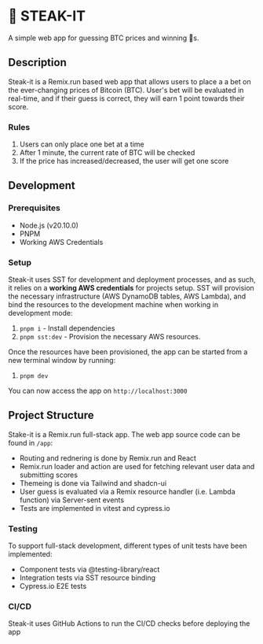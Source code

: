 # 🥩 STEAK-IT

A simple web app for guessing BTC prices and winning 🥩s.

## Description

Steak-it is a Remix.run based web app that allows users to place a a bet on the ever-changing prices of Bitcoin (BTC). User's bet will be evaluated in real-time, and if their guess is correct, they will earn 1 point towards their score.

### Rules

1. Users can only place one bet at a time
2. After 1 minute, the current rate of BTC will be checked
3. If the price has increased/decreased, the user will get one score

## Development

### Prerequisites

- Node.js (v20.10.0)
- PNPM
- Working AWS Credentials

### Setup

Steak-it uses SST for development and deployment processes, and as such, it relies on a **working AWS credentials** for projects setup. SST will provision the necessary infrastructure (AWS DynamoDB tables, AWS Lambda), and bind the resources to the development machine when working in development mode:

1. `pnpm i` - Install dependencies
2. `pnpm sst:dev` - Provision the necessary AWS resources.

Once the resources have been provisioned, the app can be started from a new terminal window by running:

1. `pnpm dev`

You can now access the app on `http://localhost:3000`

## Project Structure

Stake-it is a Remix.run full-stack app. The web app source code can be found in `/app`:

- Routing and rednering is done by Remix.run and React
- Remix.run loader and action are used for fetching relevant user data and submitting scores
- Themeing is done via Tailwind and shadcn-ui
- User guess is evaluated via a Remix resource handler (i.e. Lambda function) via Server-sent events
- Tests are implemented in vitest and cypress.io

### Testing

To support full-stack development, different types of unit tests have been implemented:

- Component tests via @testing-library/react
- Integration tests via SST resource binding
- Cypress.io E2E tests

### CI/CD

Steak-it uses GitHub Actions to run the CI/CD checks before deploying the app
